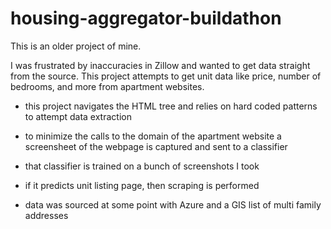 # housing-aggregator-buildathon
This is an older project of mine.

I was frustrated by inaccuracies in Zillow and wanted to get data straight from the source.
This project attempts to get unit data like price, number of bedrooms, and more from apartment websites.

- this project navigates the HTML tree and relies on hard coded patterns to attempt data extraction
- to minimize the calls to the domain of the apartment website a screensheet of the webpage is captured and sent to a classifier
- that classifier is trained on a bunch of screenshots I took
- if it predicts unit listing page, then scraping is performed

- data was sourced at some point with Azure and a GIS list of multi family addresses



